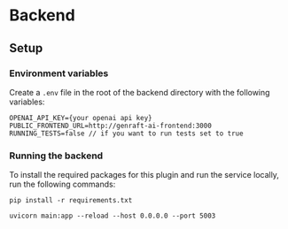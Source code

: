 # Backend

## Setup

### Environment variables

Create a `.env` file in the root of the backend directory with the following variables:

```
OPENAI_API_KEY={your openai api key}
PUBLIC_FRONTEND_URL=http://genraft-ai-frontend:3000
RUNNING_TESTS=false // if you want to run tests set to true
```

### Running the backend

To install the required packages for this plugin and run the service locally, run the following commands:

```
pip install -r requirements.txt

uvicorn main:app --reload --host 0.0.0.0 --port 5003
```
